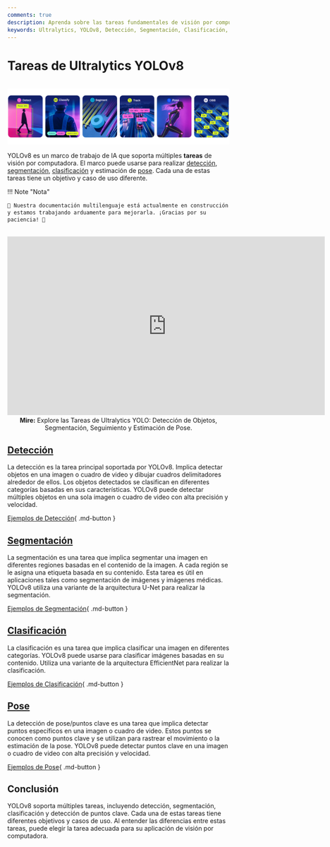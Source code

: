 ```yaml
---
comments: true
description: Aprenda sobre las tareas fundamentales de visión por computadora que YOLOv8 puede realizar, incluyendo detección, segmentación, clasificación y estimación de pose. Comprenda sus usos en sus proyectos de IA.
keywords: Ultralytics, YOLOv8, Detección, Segmentación, Clasificación, Estimación de Pose, Marco de IA, Tareas de Visión por Computadora
---
```


# Tareas de Ultralytics YOLOv8

<br>
<img width="1024" src="https://raw.githubusercontent.com/ultralytics/assets/main/im/banner-tasks.png" alt="Tareas soportadas por Ultralytics YOLO">

YOLOv8 es un marco de trabajo de IA que soporta múltiples **tareas** de visión por computadora. El marco puede usarse para realizar [detección](detect.md), [segmentación](segment.md), [clasificación](classify.md) y estimación de [pose](pose.md). Cada una de estas tareas tiene un objetivo y caso de uso diferente.

!!! Note "Nota"

    🚧 Nuestra documentación multilenguaje está actualmente en construcción y estamos trabajando arduamente para mejorarla. ¡Gracias por su paciencia! 🙏

<p align="center">
  <br>
  <iframe width="720" height="405" src="https://www.youtube.com/embed/NAs-cfq9BDw"
    title="Reproductor de video YouTube" frameborder="0"
    allow="accelerometer; autoplay; clipboard-write; encrypted-media; gyroscope; picture-in-picture; web-share"
    allowfullscreen>
  </iframe>
  <br>
  <strong>Mire:</strong> Explore las Tareas de Ultralytics YOLO: Detección de Objetos, Segmentación, Seguimiento y Estimación de Pose.
</p>

## [Detección](detect.md)

La detección es la tarea principal soportada por YOLOv8. Implica detectar objetos en una imagen o cuadro de video y dibujar cuadros delimitadores alrededor de ellos. Los objetos detectados se clasifican en diferentes categorías basadas en sus características. YOLOv8 puede detectar múltiples objetos en una sola imagen o cuadro de video con alta precisión y velocidad.

[Ejemplos de Detección](detect.md){ .md-button }

## [Segmentación](segment.md)

La segmentación es una tarea que implica segmentar una imagen en diferentes regiones basadas en el contenido de la imagen. A cada región se le asigna una etiqueta basada en su contenido. Esta tarea es útil en aplicaciones tales como segmentación de imágenes y imágenes médicas. YOLOv8 utiliza una variante de la arquitectura U-Net para realizar la segmentación.

[Ejemplos de Segmentación](segment.md){ .md-button }

## [Clasificación](classify.md)

La clasificación es una tarea que implica clasificar una imagen en diferentes categorías. YOLOv8 puede usarse para clasificar imágenes basadas en su contenido. Utiliza una variante de la arquitectura EfficientNet para realizar la clasificación.

[Ejemplos de Clasificación](classify.md){ .md-button }

## [Pose](pose.md)

La detección de pose/puntos clave es una tarea que implica detectar puntos específicos en una imagen o cuadro de video. Estos puntos se conocen como puntos clave y se utilizan para rastrear el movimiento o la estimación de la pose. YOLOv8 puede detectar puntos clave en una imagen o cuadro de video con alta precisión y velocidad.

[Ejemplos de Pose](pose.md){ .md-button }

## Conclusión

YOLOv8 soporta múltiples tareas, incluyendo detección, segmentación, clasificación y detección de puntos clave. Cada una de estas tareas tiene diferentes objetivos y casos de uso. Al entender las diferencias entre estas tareas, puede elegir la tarea adecuada para su aplicación de visión por computadora.
